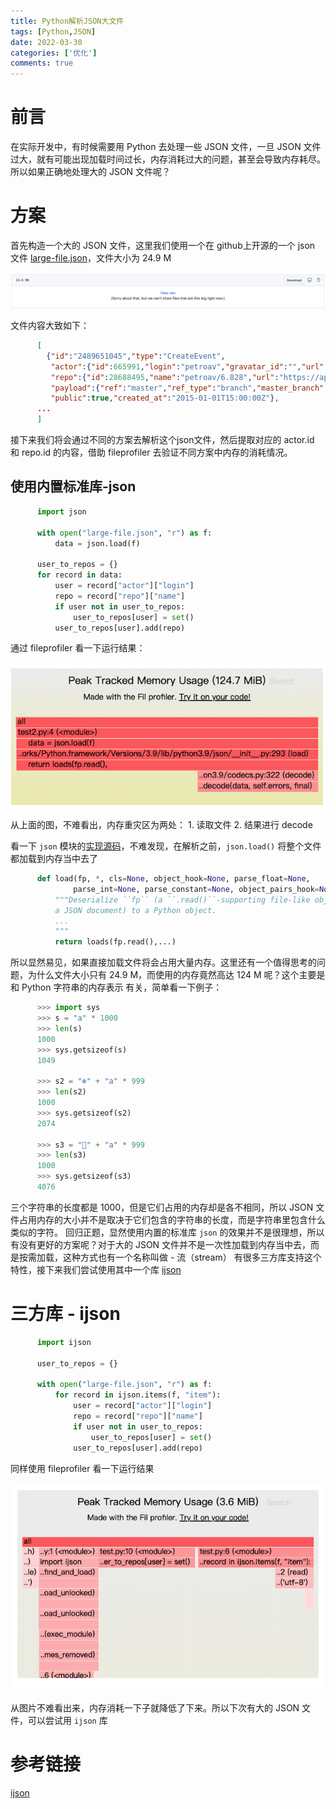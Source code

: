 ```yaml
---
title: Python解析JSON大文件
tags: [Python,JSON]
date: 2022-03-30
categories: ['优化']
comments: true
---
```



# 前言

在实际开发中，有时候需要用 Python 去处理一些 JSON 文件，一旦 JSON 文件过大，就有可能出现加载时间过长，内存消耗过大的问题，甚至会导致内存耗尽。所以如果正确地处理大的 JSON 文件呢？
<!--more-->

# 方案

首先构造一个大的 JSON 文件，这里我们使用一个在 github上开源的一个 json 文件 [large-file.json](https://github.com/json-iterator/test-data/blob/master/large-file.json)，文件大小为 24.9 M

![](https://raw.githubusercontent.com/LeetaoGoooo/leetaogoooo.github.io/images/%E6%88%AA%E5%B1%8F2022-03-30_14.30.06_1648621812730_0.png)

文件内容大致如下：
``` json
	  [
	    {"id":"2489651045","type":"CreateEvent",
	     "actor":{"id":665991,"login":"petroav","gravatar_id":"","url":"https://api.github.com/users/petroav","avatar_url":"https://avatars.githubusercontent.com/u/665991?"},
	     "repo":{"id":28688495,"name":"petroav/6.828","url":"https://api.github.com/repos/petroav/6.828"},
	     "payload":{"ref":"master","ref_type":"branch","master_branch":"master","description":"Solution to homework and assignments from MIT's 6.828 (Operating Systems Engineering). Done in my spare time.","pusher_type":"user"},
	     "public":true,"created_at":"2015-01-01T15:00:00Z"},
	  ...
	  ]
```

接下来我们将会通过不同的方案去解析这个json文件，然后提取对应的 actor.id 和 repo.id 的内容，借助 fileprofiler 去验证不同方案中内存的消耗情况。

## 使用内置标准库-json
``` python
	  import json
	  
	  with open("large-file.json", "r") as f:
	      data = json.load(f)
	  
	  user_to_repos = {}
	  for record in data:
	      user = record["actor"]["login"]
	      repo = record["repo"]["name"]
	      if user not in user_to_repos:
	          user_to_repos[user] = set()
	      user_to_repos[user].add(repo)
```
通过 fileprofiler 看一下运行结果：

![](https://raw.githubusercontent.com/LeetaoGoooo/leetaogoooo.github.io/images/%E6%88%AA%E5%B1%8F2022-03-30_%E4%B8%8B%E5%8D%885.08.57_1648631340541_0.png)

从上面的图，不难看出，内存重灾区为两处：
	1. 读取文件
	2. 结果进行 decode

看一下 `json` 模块的[实现源码](https://github.com/python/cpython/blob/15da2a2723245710f1bd2c7cbd5b450532ae7728/Lib/json/__init__.py#L293)，不难发现，在解析之前，`json.load()` 将整个文件都加载到内存当中去了
``` python
	  def load(fp, *, cls=None, object_hook=None, parse_float=None,
	          parse_int=None, parse_constant=None, object_pairs_hook=None, **kw):
	      """Deserialize ``fp`` (a ``.read()``-supporting file-like object containing
	      a JSON document) to a Python object.
	      ...
	      """
	      return loads(fp.read(),...)
```
所以显然易见，如果直接加载文件将会占用大量内存。这里还有一个值得思考的问题，为什么文件大小只有 24.9 M，而使用的内存竟然高达 124 M 呢？这个主要是和 Python 字符串的内存表示 有关，简单看一下例子：
``` python
	  >>> import sys
	  >>> s = "a" * 1000
	  >>> len(s)
	  1000
	  >>> sys.getsizeof(s)
	  1049
	  
	  >>> s2 = "❄" + "a" * 999
	  >>> len(s2)
	  1000
	  >>> sys.getsizeof(s2)
	  2074
	  
	  >>> s3 = "🚩" + "a" * 999
	  >>> len(s3)
	  1000
	  >>> sys.getsizeof(s3)
	  4076
```
三个字符串的长度都是 1000，但是它们占用的内存却是各不相同，所以 JSON 文件占用内存的大小并不是取决于它们包含的字符串的长度，而是字符串里包含什么类似的字符。
回归正题，显然使用内置的标准库 `json` 的效果并不是很理想，所以有没有更好的方案呢？对于大的 JSON 文件并不是一次性加载到内存当中去，而是按需加载，这种方式也有一个名称叫做 - 流（stream）
有很多三方库支持这个特性，接下来我们尝试使用其中一个库 [ijson](https://github.com/ICRAR/ijson)

# 三方库 - ijson

``` python
	  import ijson
	  
	  user_to_repos = {}
	  
	  with open("large-file.json", "r") as f:
	      for record in ijson.items(f, "item"):
	          user = record["actor"]["login"]
	          repo = record["repo"]["name"]
	          if user not in user_to_repos:
	              user_to_repos[user] = set()
	          user_to_repos[user].add(repo)
```

同样使用 fileprofiler 看一下运行结果

![](https://raw.githubusercontent.com/LeetaoGoooo/leetaogoooo.github.io/images/%E6%88%AA%E5%B1%8F2022-03-30_%E4%B8%8B%E5%8D%886.21.59_1648635722250_0.png)

从图片不难看出来，内存消耗一下子就降低了下来。所以下次有大的 JSON 文件，可以尝试用 `ijson` 库

# 参考链接
  
 [ijson](https://github.com/ICRAR/ijson)
